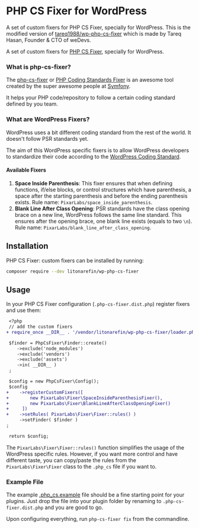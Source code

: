 # PHP CS Fixer for WordPress

A set of custom fixers for PHP CS Fixer, specially for WordPress. This is the modified version of [tareq1988/wp-php-cs-fixer](https://github.com/tareq1988/wp-php-cs-fixer) which is made by Tareq Hasan, Founder & CTO of weDevs.

A set of custom fixers for [PHP CS Fixer](https://github.com/FriendsOfPHP/PHP-CS-Fixer), specially for WordPress.

### What is php-cs-fixer?

The [php-cs-fixer](https://github.com/FriendsOfPHP/PHP-CS-Fixer) or [PHP Coding Standards Fixer](https://cs.symfony.com/) is an awesome tool created by the super awesome people at [Symfony](https://symfony.com/).

It helps your PHP code/repository to follow a certain coding standard defined by you team.

### What are WordPress Fixers?

WordPress uses a bit different coding standard from the rest of the world. It doesn't follow PSR standards yet.

The aim of this WordPress specific fixers is to allow WordPress developers to standardize their code according to the [WordPress Coding Standard](https://make.wordpress.org/core/handbook/best-practices/coding-standards/php/).

#### Available Fixers

1. **Space Inside Parenthesis**: This fixer ensures that when defining functions, if/else blocks, or control structures which have parenthesis, a space after the starting parenthesis and before the ending parenthesis exists. Rule name: `PixarLabs/space_inside_parenthesis`.
2. **Blank Line After Class Opening**: PSR standards have the class opening brace on a new line, WordPress follows the same line standard. This ensures after the opening brace, one blank line exists (equals to two `\n`). Rule name: `PixarLabs/blank_line_after_class_opening`.

## Installation
PHP CS Fixer: custom fixers can be installed by running:

```bash
composer require --dev litonarefin/wp-php-cs-fixer
```

## Usage
In your PHP CS Fixer configuration (`.php-cs-fixer.dist.php`) register fixers and use them:

```diff
 <?php
 // add the custom fixers
+ require_once __DIR__ . '/vendor/litonarefin/wp-php-cs-fixer/loader.php';

 $finder = PhpCsFixer\Finder::create()
    ->exclude('node_modules')
    ->exclude('vendors')
    ->exclude('assets')
    ->in( __DIR__ )
 ;

 $config = new PhpCsFixer\Config();
 $config
+    ->registerCustomFixers([
+        new PixarLabs\Fixer\SpaceInsideParenthesisFixer(),
+        new PixarLabs\Fixer\BlankLineAfterClassOpeningFixer()
+     ])
+    ->setRules( PixarLabs\Fixer\Fixer::rules() )
     ->setFinder( $finder )
;

 return $config;
```

The `PixarLabs\Fixer\Fixer::rules()` function simplifies the usage of the WordPress specific rules. However, if you want more control and have different taste, you can copy/paste the rules from the `PixarLabs\Fixer\Fixer` class to the `.php_cs` file if you want to.

### Example File

The example [.php_cs.example](https://github.com/litonarefin/wp-php-cs-fixer/blob/master/.php-cs-fixer.dist.php.example) file should be a fine starting point for your plugins. Just drop the file into your plugin folder by renaming to `.php-cs-fixer.dist.php` and you are good to go.

Upon configuring everything, run `php-cs-fixer fix` from the commandline.
